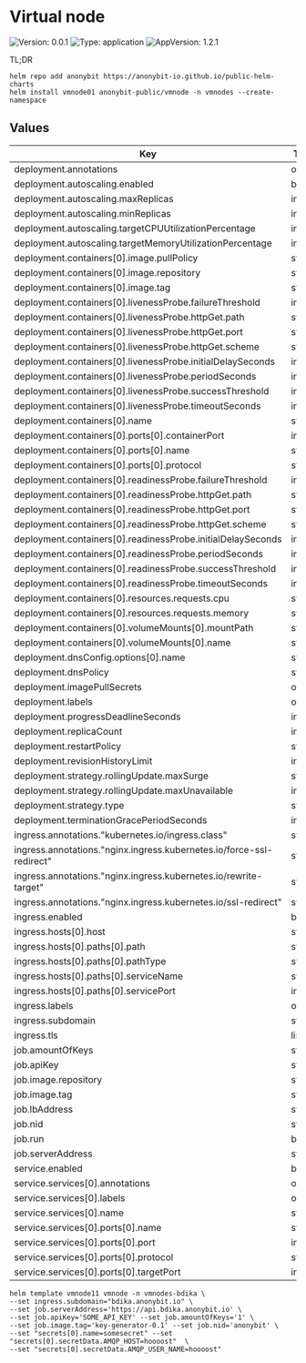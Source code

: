 # Virtual node
![Version: 0.0.1](https://img.shields.io/badge/Version-0.0.1-informational?style=flat-square) ![Type: application](https://img.shields.io/badge/Type-application-informational?style=flat-square) ![AppVersion: 1.2.1](https://img.shields.io/badge/AppVersion-1.2.1-informational?style=flat-square)

TL;DR

```commandline
helm repo add anonybit https://anonybit-io.github.io/public-helm-charts
helm install vmnode01 anonybit-public/vmnode -n vmnodes --create-namespace
```

## Values

| Key | Type | Default | Description |
|-----|------|---------|-------------|
| deployment.annotations | object | `{}` |  |
| deployment.autoscaling.enabled | bool | `true` |  |
| deployment.autoscaling.maxReplicas | int | `100` |  |
| deployment.autoscaling.minReplicas | int | `2` |  |
| deployment.autoscaling.targetCPUUtilizationPercentage | int | `80` |  |
| deployment.autoscaling.targetMemoryUtilizationPercentage | int | `80` |  |
| deployment.containers[0].image.pullPolicy | string | `"IfNotPresent"` |  |
| deployment.containers[0].image.repository | string | `"anonybit/vmnode"` |  |
| deployment.containers[0].image.tag | string | `"1.2.1"` |  |
| deployment.containers[0].livenessProbe.failureThreshold | int | `3` |  |
| deployment.containers[0].livenessProbe.httpGet.path | string | `"/"` |  |
| deployment.containers[0].livenessProbe.httpGet.port | string | `"http"` |  |
| deployment.containers[0].livenessProbe.httpGet.scheme | string | `"HTTP"` |  |
| deployment.containers[0].livenessProbe.initialDelaySeconds | int | `30` |  |
| deployment.containers[0].livenessProbe.periodSeconds | int | `10` |  |
| deployment.containers[0].livenessProbe.successThreshold | int | `1` |  |
| deployment.containers[0].livenessProbe.timeoutSeconds | int | `15` |  |
| deployment.containers[0].name | string | `"vmnode"` |  |
| deployment.containers[0].ports[0].containerPort | int | `80` |  |
| deployment.containers[0].ports[0].name | string | `"http"` |  |
| deployment.containers[0].ports[0].protocol | string | `"TCP"` |  |
| deployment.containers[0].readinessProbe.failureThreshold | int | `30` |  |
| deployment.containers[0].readinessProbe.httpGet.path | string | `"/"` |  |
| deployment.containers[0].readinessProbe.httpGet.port | string | `"http"` |  |
| deployment.containers[0].readinessProbe.httpGet.scheme | string | `"HTTP"` |  |
| deployment.containers[0].readinessProbe.initialDelaySeconds | int | `10` |  |
| deployment.containers[0].readinessProbe.periodSeconds | int | `10` |  |
| deployment.containers[0].readinessProbe.successThreshold | int | `1` |  |
| deployment.containers[0].readinessProbe.timeoutSeconds | int | `20` |  |
| deployment.containers[0].resources.requests.cpu | string | `"200m"` |  |
| deployment.containers[0].resources.requests.memory | string | `"512Mi"` |  |
| deployment.containers[0].volumeMounts[0].mountPath | string | `"/tmp/"` |  |
| deployment.containers[0].volumeMounts[0].name | string | `"log-storage"` |  |
| deployment.dnsConfig.options[0].name | string | `"single-request-reopen"` |  |
| deployment.dnsPolicy | string | `"ClusterFirst"` |  |
| deployment.imagePullSecrets | object | `{}` |  |
| deployment.labels | object | `{}` |  |
| deployment.progressDeadlineSeconds | int | `600` |  |
| deployment.replicaCount | int | `2` |  |
| deployment.restartPolicy | string | `"Always"` |  |
| deployment.revisionHistoryLimit | int | `10` |  |
| deployment.strategy.rollingUpdate.maxSurge | string | `"15%"` |  |
| deployment.strategy.rollingUpdate.maxUnavailable | int | `0` |  |
| deployment.strategy.type | string | `"RollingUpdate"` |  |
| deployment.terminationGracePeriodSeconds | int | `30` |  |
| ingress.annotations."kubernetes.io/ingress.class" | string | `"nginx"` |  |
| ingress.annotations."nginx.ingress.kubernetes.io/force-ssl-redirect" | string | `"false"` |  |
| ingress.annotations."nginx.ingress.kubernetes.io/rewrite-target" | string | `"/"` |  |
| ingress.annotations."nginx.ingress.kubernetes.io/ssl-redirect" | string | `"false"` |  |
| ingress.enabled | bool | `true` |  |
| ingress.hosts[0].host | string | `nil` |  |
| ingress.hosts[0].paths[0].path | string | `"/"` |  |
| ingress.hosts[0].paths[0].pathType | string | `"ImplementationSpecific"` |  |
| ingress.hosts[0].paths[0].serviceName | string | `nil` |  |
| ingress.hosts[0].paths[0].servicePort | int | `80` |  |
| ingress.labels | object | `{}` |  |
| ingress.subdomain | string | `"demo.anonybit.io"` |  |
| ingress.tls | list | `[]` |  |
| job.amountOfKeys | string | `"1"` |  |
| job.apiKey | string | `nil` |  |
| job.image.repository | string | `"anonybit/vmnode"` |  |
| job.image.tag | string | `"key-generator-0.1"` |  |
| job.lbAddress | string | `nil` |  |
| job.nid | string | `nil` |  |
| job.run | bool | `true` |  |
| job.serverAddress | string | `"https://api.anonybit.io"` |  |
| service.enabled | bool | `true` |  |
| service.services[0].annotations | object | `{}` |  |
| service.services[0].labels | object | `{}` |  |
| service.services[0].name | string | `nil` |  |
| service.services[0].ports[0].name | string | `"http"` |  |
| service.services[0].ports[0].port | int | `80` |  |
| service.services[0].ports[0].protocol | string | `"TCP"` |  |
| service.services[0].ports[0].targetPort | int | `80` |  |


```commandline
helm template vmnode11 vmnode -n vmnodes-bdika \
--set ingress.subdomain="bdika.anonybit.io" \
--set job.serverAddress='https://api.bdika.anonybit.io' \
--set job.apiKey='SOME_API_KEY' --set job.amountOfKeys='1' \
--set job.image.tag='key-generator-0.1' --set job.nid='anonybit' \
--set "secrets[0].name=somesecret" --set "secrets[0].secretData.AMQP_HOST=hoooost"  \
--set "secrets[0].secretData.AMQP_USER_NAME=hoooost"
```